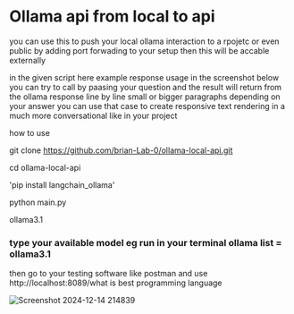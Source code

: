 
# Ollama api from local to api

you can use this to push your local ollama interaction to a rpojetc or even public by adding port forwading to your setup then this will be accable externally

in the given script here example response usage in the screenshot below you can try to call by paasing your question and the result will return from the ollama response line by line small or bigger paragraphs
depending on your answer you can use that case to create responsive text rendering in a much more conversational like in your project


how to use 

git clone https://github.com/brian-Lab-0/ollama-local-api.git

cd ollama-local-api

'pip install langchain_ollama'

python main.py

ollama3.1

### type your available model eg run in your terminal ollama list  = ollama3.1

then go to your testing software like postman and use 
http://localhost:8089/what is best programming language

![Screenshot 2024-12-14 214839](https://github.com/user-attachments/assets/3c6e96b1-6842-4003-baa7-f4bc81b0a2c6)
